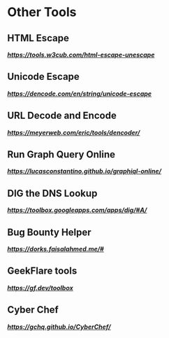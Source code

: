 # Other Tools
## HTML Escape
***https://tools.w3cub.com/html-escape-unescape***

## Unicode Escape
***https://dencode.com/en/string/unicode-escape***

## URL Decode and Encode
***https://meyerweb.com/eric/tools/dencoder/***

## Run Graph Query Online
***https://lucasconstantino.github.io/graphiql-online/***

## DIG the DNS Lookup
***https://toolbox.googleapps.com/apps/dig/#A/***

## Bug Bounty Helper
***https://dorks.faisalahmed.me/#***

## GeekFlare tools
***https://gf.dev/toolbox***

## Cyber Chef
***https://gchq.github.io/CyberChef/***



